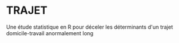 # TRAJET
Une étude statistique en R pour déceler les déterminants d'un trajet domicile-travail anormalement long
